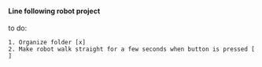 #### Line following robot project

to do:

    1. Organize folder [x]
    2. Make robot walk straight for a few seconds when button is pressed [ ]